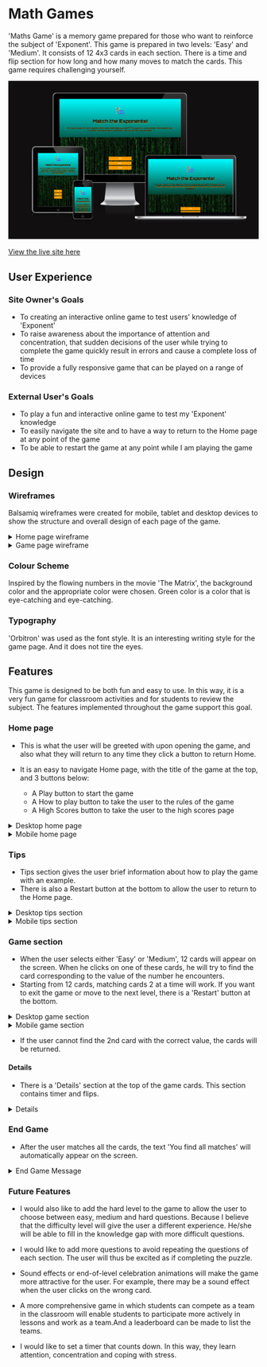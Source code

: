 # Math Games
'Maths Game' is a memory game prepared for those who want to reinforce the subject of 'Exponent'. 
This game is prepared in two levels: 'Easy' and 'Medium'. It consists of 12 4x3 cards in each section. 
There is a time and flip section for how long and how many moves to match the cards. 
This game requires challenging yourself.

![Math Games shown on a range of devices](docs/features/math-games.png)

[View the live site here](https://techistem.github.io/memory-game/)

## User Experience
### Site Owner's Goals
- To creating an interactive online game to test users' knowledge of 'Exponent'
- To raise awareness about the importance of attention and concentration, that sudden decisions of the user
 while trying to complete the game quickly result in errors and cause a complete loss of time
- To provide a fully responsive game that can be played on a range of devices
### External User's Goals
- To play a fun and interactive online game to test my 'Exponent' knowledge
- To easily navigate the site and to have a way to return to the Home page at any point of the game
- To be able to restart the game at any point while I am playing the game
## Design
### Wireframes
Balsamiq wireframes were created for mobile, tablet and desktop devices to show the structure and overall design of each page of the game.
<details><summary>Home page wireframe</summary>

![Home page wireframe](docs/wireframes/homepage.png)
</details>
<details><summary>Game page wireframe</summary>

![Game page wireframe](docs/wireframes/game-page.png)
</details>


### Colour Scheme
Inspired by the flowing numbers in the movie 'The Matrix', the background color and the appropriate color were chosen. Green color is a color that is eye-catching and eye-catching.
### Typography
'Orbitron' was used as the font style. It is an interesting writing style for the game page. And it does not tire the eyes.
## Features
This game is designed to be both fun and easy to use. In this way, it is a very fun game for classroom activities and for students to review the subject. The features implemented throughout the game support this goal.
### Home page
-  This is what the user will be greeted with upon opening the game, and also what they will return to any time they click a button to return Home.
- It is an easy to navigate Home page, with the title of the game at the top, and 3 buttons below:
    
    - A Play button to start the game
    - A How to play button to take the user to the rules of the game
    - A High Scores button to take the user to the high scores page

<details><summary>Desktop home page</summary>

![Desktop home page](docs/features/home-page-desktop.png)
</details>
<details><summary>Mobile home page</summary>

![Mobile home page](docs/features/home-page-mobile.png)
</details>

### Tips
- Tips section gives the user brief information about how to play the game with an example.
- There is also a Restart button at the bottom to allow the user to return to the Home page.

<details><summary>Desktop tips section</summary>

![Desktop tips section](docs/features/tips-desktop.png)
</details>
<details><summary>Mobile tips section</summary>

![Mobile how to play section](docs/features/tips-mobile.png)
</details>

### Game section
- When the user selects either 'Easy' or 'Medium', 12 cards will appear 
on the screen. When he clicks on one of these cards, he will try to 
find the card corresponding to the value of the number he encounters.
- Starting from 12 cards, matching cards 2 at a time will work. 
If you want to exit the game or move to the next level, there is a 
'Restart' button at the bottom.

<details><summary>Desktop game section</summary>

![Desktop game section](docs/features/game-section-desktop.png)
</details>
<details><summary>Mobile game section</summary>

![Mobile game page](docs/features/game-section-mobile.png)
</details>

- If the user cannot find the 2nd card with the correct value, the cards will be returned.

#### Details
- There is a 'Details' section at the top of the game cards. This section contains timer and flips.

<details><summary> Details </summary>

![Details](docs/features/details.png)
</details>

### End Game
- After the user matches all the cards, the text 'You find all matches' will automatically appear on the screen.
<details><summary>End Game Message</summary>

![End Game Message](docs/features/end-game-msj.png)
</details>

### Future Features
- I would also like to add the hard level to the game to allow the user to choose between easy, medium and hard questions. Because I believe that the difficulty level will give the user a different experience. He/she will be able to fill in the knowledge gap with more difficult questions.

- I would like to add more questions to avoid repeating the questions of each section. The user will thus be excited as if completing the puzzle.

- Sound effects or end-of-level celebration animations will make the game more attractive for the user. For example, there may be a sound effect when the user clicks on the wrong card.

- A more comprehensive game in which students can compete as a team in the classroom will enable students to participate more actively in lessons and work as a team.And a leaderboard can be made to list the teams.

- I would like to set a timer that counts down. In this way, they learn attention, concentration and coping with stress.





